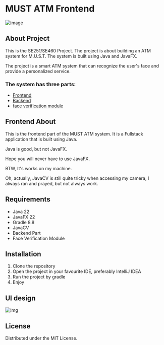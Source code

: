 # MUST ATM Frontend 
![image](https://github.com/user-attachments/assets/5d6f6e42-55cd-42d6-92b9-25fe937f6e22)

## About Project
This is the SE251/SE460 Project. The project is about building an ATM system for M.U.S.T. The system is built using Java and JavaFX.

The project is a smart ATM system that can recognize the user's face and provide a personalized service. 
### The system has three parts:

- [Frontend](https://github.com/MUST-ATM/frontend)
- [Backend](https://github.com/MUST-ATM/backend)
- [face verification module](https://github.com/MUST-ATM/face_module)

## Frontend About
This is the frontend part of the MUST ATM system. It is a Fullstack application that is built using Java.

Java is good, but not JavaFX.

Hope you will never have to use JavaFX.

BTW, It's works on my machine.

Oh, actually, JavaCV is still quite tricky when accessing my camera, I always ran and prayed, but not always work.
## Requirements
- Java 22
- JavaFX 22
- Gradle 8.8
- JavaCV
- Backend Part
- Face Verification Module

## Installation
1. Clone the repository
2. Open the project in your favourite IDE, preferably IntelliJ IDEA
3. Run the project by gradle
4. Enjoy
## UI design
![img](https://tupian.li/images/2024/11/29/67497b6969fc8.png)
## License

Distributed under the MIT License.
